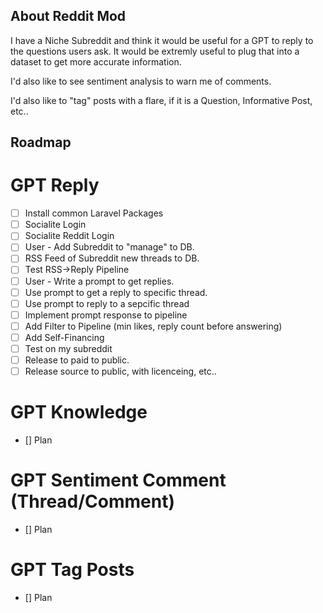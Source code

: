 ## About Reddit Mod

I have a Niche Subreddit and think it would be useful for a GPT to reply to the questions users ask. It would be extremly useful to plug that into a dataset to get more accurate information.

I'd also like to see sentiment analysis to warn me of comments.

I'd also like to "tag" posts with a flare, if it is a Question, Informative Post, etc..

## Roadmap

# GPT Reply

-   [ ] Install common Laravel Packages
-   [ ] Socialite Login
-   [ ] Socialite Reddit Login
-   [ ] User - Add Subreddit to "manage" to DB.
-   [ ] RSS Feed of Subreddit new threads to DB.
-   [ ] Test RSS->Reply Pipeline
-   [ ] User - Write a prompt to get replies.
-   [ ] Use prompt to get a reply to specific thread.
-   [ ] Use prompt to reply to a sepcific thread
-   [ ] Implement prompt response to pipeline
-   [ ] Add Filter to Pipeline (min likes, reply count before answering)
-   [ ] Add Self-Financing
-   [ ] Test on my subreddit
-   [ ] Release to paid to public.
-   [ ] Release source to public, with licenceing, etc..

# GPT Knowledge

-   [] Plan

# GPT Sentiment Comment (Thread/Comment)

-   [] Plan

# GPT Tag Posts

-   [] Plan
